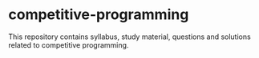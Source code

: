 # competitive-programming
This repository contains syllabus, study material, questions and solutions related to competitive programming.
